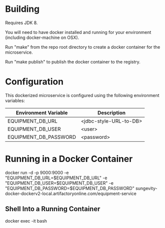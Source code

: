 Building
========

Requires JDK 8.

You will need to have docker installed and running for your environment (including docker-machine on OSX).

Run "make" from the repo root directory to create a docker container for the microservice.

Run "make publish" to publish the docker container to the registry.

Configuration
=============
This dockerized microservice is configured using the following environment variables:

| Environment Variable  | Description                  |
|-----------------------|------------------------------|
| EQUIPMENT_DB_URL      | &lt;jdbc-style-URL-to-DB&gt; |
| EQUIPMENT_DB_USER     | &lt;user&gt;                 |
| EQUIPMENT_DB_PASSWORD | &lt;password&gt;             |

Running in a Docker Container
=============================

docker run -d -p 9000:9000 -e "EQUIPMENT_DB_URL=$EQUIPMENT_DB_URL" -e "EQUIPMENT_DB_USER=$EQUIPMENT_DB_USER" -e "EQUIPMENT_DB_PASSWORD=$EQUIPMENT_DB_PASSWORD" sungevity-docker-dockerv2-local.artifactoryonline.com/equipment-service

Shell Into a Running Container
------------------------------
docker exec -it <container-id> bash 
